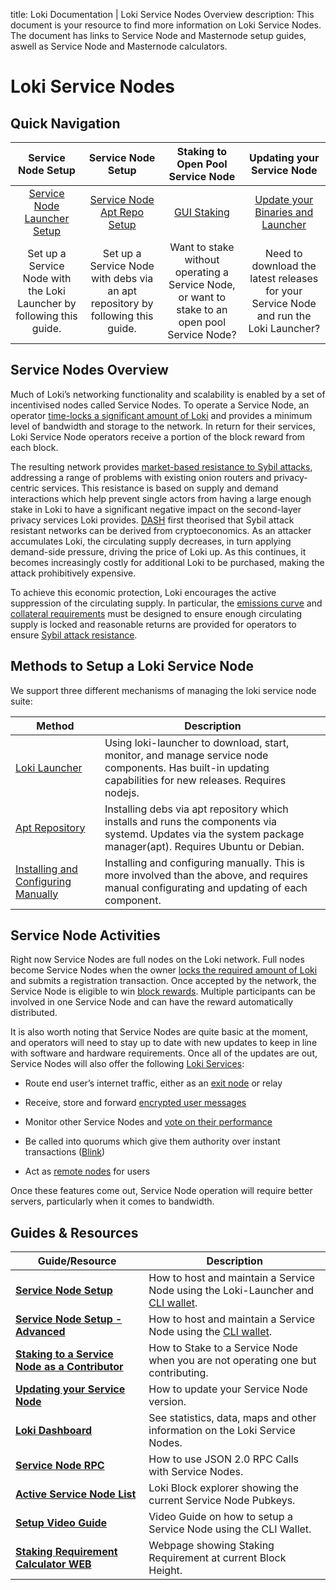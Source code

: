 title: Loki Documentation | Loki Service Nodes Overview
description: This document is your resource to find more information on Loki Service Nodes. The document has links to Service Node and Masternode setup guides, aswell as Service Node and Masternode calculators.

# Loki Service Nodes

## Quick Navigation

|                         **Service Node Setup**                        |                             **Service Node Setup**                             |                              **Staking to Open Pool Service Node**                             |                              **Updating your Service Node**                              |
|:---------------------------------------------------------------------:|:------------------------------------------------------------------------------:|:----------------------------------------------------------------------------------------------:|:----------------------------------------------------------------------------------------:|
|     [Service Node Launcher Setup](../ServiceNodes/SNFullGuide.md)     |      [Service Node Apt Repo Setup](../ServiceNodes/DebianPackageGuide.md)      |                        [GUI Staking](../ServiceNodes/GUIStakingGuide.md)                       | [Update your Binaries and Launcher](../SNFullGuide/#updating-your-binaries) |
| Set up a Service Node with the Loki Launcher by following this guide. | Set up a Service Node with debs via an apt repository by following this guide. | Want to stake without operating a Service Node, or want to stake to an open pool Service Node? |  Need to download the latest releases for your Service Node and run the Loki Launcher?   |

## Service Nodes Overview

Much of Loki’s networking functionality and scalability is enabled by a set of incentivised nodes called Service Nodes.  To operate a Service Node, an operator [time-locks a significant amount of Loki](../ServiceNodes/StakingRequirement.md) and provides a minimum level of bandwidth and storage to the network. In return for their services, Loki Service Node operators receive a portion of the block reward from each block.

The resulting network provides [market-based resistance to Sybil attacks](../Advanced/SybilResistance.md), addressing a range of problems with existing onion routers and privacy-centric services. This resistance is based on supply and demand interactions which help prevent single actors from having a large enough stake in Loki to have a significant negative impact on the second-layer privacy services Loki provides. [DASH](https://github.com/dashpay/dash/wiki/Whitepaper) first theorised that Sybil attack resistant networks can be derived from cryptoeconomics. As an attacker accumulates Loki, the  circulating supply decreases, in turn applying demand-side pressure, driving the price of Loki up. As this continues, it
becomes increasingly costly for additional Loki to be purchased, making the attack prohibitively expensive.

To achieve this economic protection, Loki encourages the active suppression of the circulating supply. In particular, the [emissions curve](../Advanced/Cryptoeconomics.md) and [collateral requirements](../ServiceNodes/StakingRequirement.md) must be designed to ensure enough circulating supply is locked and reasonable returns are provided for operators to ensure [Sybil attack resistance](../Advanced/SybilResistance.md).

## Methods to Setup a Loki Service Node

We support three different mechanisms of managing the loki service node suite:

| Method                                                                      | Description                                                                                                                                                      |
|-----------------------------------------------------------------------------|------------------------------------------------------------------------------------------------------------------------------------------------------------------|
| [Loki Launcher](../ServiceNodes/SNFullGuide.md)                             | Using loki-launcher to download, start, monitor, and manage service node components.  Has built-in updating capabilities for new releases.  Requires nodejs.     |
| [Apt Repository](../ServiceNodes/DebianPackageGuide.md)                     | Installing debs via apt repository which installs and runs the components via systemd.  Updates via the system package manager(apt).  Requires Ubuntu or Debian. |
| [Installing and Configuring Manually](../ServiceNodes/SNFullGuideLegacy.md) | Installing and configuring manually.  This is more involved than the above, and requires manual configurating and updating of each component.                    |

## Service Node Activities

Right now Service Nodes are full nodes on the Loki network. Full nodes become Service Nodes when the owner [locks the required amount of Loki](../ServiceNodes/StakingRequirement.md) and submits a registration transaction. Once accepted by the network, the Service Node is eligible to win [block rewards](../Advanced/Cryptoeconomics.md). Multiple participants can be involved in one Service Node and can have the reward automatically distributed.

It is also worth noting that Service Nodes are quite basic at the moment, and operators will need to stay up to date with new updates to keep in line with software and hardware requirements. Once all of the updates are out, Service Nodes will also offer the following [Loki Services](../LokiServices/LokiServicesOverview.md):

-   Route end user’s internet traffic, either as an [exit node](/ServiceNodes/ServiceNodeFunctions/#exit-nodes) or relay
    
-   Receive, store and forward [encrypted user messages](../LokiServices/Messenger.md)
    
-   Monitor other Service Nodes and [vote on their performance](../Advanced/SwarmFlagging.md)
    
-   Be called into quorums which give them authority over instant transactions ([Blink](../LokiServices/Blink.md))
    
-   Act as [remote nodes](/ServiceNodes/ServiceNodeFunctions/#remote-nodes) for users

Once these features come out, Service Node operation will require better servers, particularly when it comes to bandwidth.

## Guides & Resources

| **Guide/Resource**                                                                                                       	| **Description**                                                                                                                                   	|
|--------------------------------------------------------------------------------------------------------------------------	|---------------------------------------------------------------------------------------------------------------------------------------------------	| 
| **[Service Node Setup](../ServiceNodes/SNFullGuide.md)**                                                            	| How to host and maintain a Service Node using the Loki-Launcher and [CLI wallet](/Wallets/WalletsOverview/#command-line-interface-wallet-cli). |
|**[Service Node Setup - Advanced](../ServiceNodes/SNFullGuideLegacy.md)** | How to host and maintain a Service Node using the [CLI wallet](/Wallets/WalletsOverview/#command-line-interface-wallet-cli). |
| **[Staking to a Service Node as a Contributor](../ServiceNodes/GUIStakingGuide.md)** | How to Stake to a Service Node when you are not operating one but contributing. |
| **[Updating your Service Node](../ServiceNodes/UpdateGuide.md)**                                                          | How to update your Service Node version.|
|**[Loki Dashboard](https://lokidashboard.com/)**| See statistics, data, maps and other information on the Loki Service Nodes.|
| **[Service Node RPC](../Developer/SNRPCGuide.md)**                                                                       	| How to use JSON 2.0 RPC Calls with Service Nodes.                                                                                                 	|
| **[Active Service Node List](https://www.lokiblocks.com)**                                                               	| Loki Block explorer showing the current Service Node Pubkeys.                                                                                     	|
| **[Setup Video Guide](https://www.youtube.com/watch?v=6uiRD1847UY)**                                                     	| Video Guide on how to setup a Service Node using the CLI Wallet.                                                                                  	|
| **[Staking Requirement Calculator WEB](https://imaginary.stream/sn/)**                                                   	| Webpage showing Staking Requirement at current Block Height.                                                                                      	|

